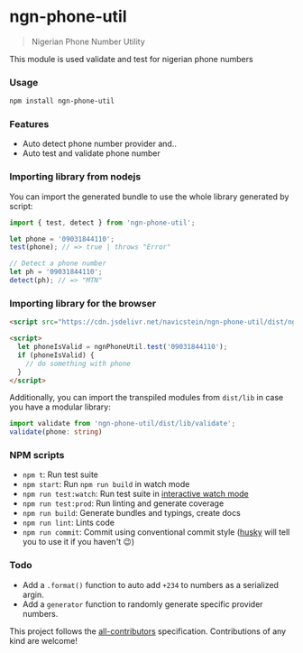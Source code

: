 # ngn-phone-util

> Nigerian Phone Number Utility

This module is used validate and test for nigerian phone numbers

### Usage

```bash
npm install ngn-phone-util
```

### Features

- Auto detect phone number provider and..
- Auto test and validate phone number

### Importing library from nodejs

You can import the generated bundle to use the whole library generated by script:

```javascript
import { test, detect } from 'ngn-phone-util';

let phone = '09031844110';
test(phone); // => true | throws "Error"

// Detect a phone number
let ph = '09031844110';
detect(ph); // => "MTN"
```

### Importing library for the browser

```html
<script src="https://cdn.jsdelivr.net/navicstein/ngn-phone-util/dist/ngn-phone-util.umd.js"></script>

<script>
  let phoneIsValid = ngnPhoneUtil.test('09031844110');
  if (phoneIsValid) {
    // do something with phone
  }
</script>
```

Additionally, you can import the transpiled modules from `dist/lib` in case you have a modular library:

```typescript
import validate from 'ngn-phone-util/dist/lib/validate';
validate(phone: string)
```

### NPM scripts

- `npm t`: Run test suite
- `npm start`: Run `npm run build` in watch mode
- `npm run test:watch`: Run test suite in [interactive watch mode](http://facebook.github.io/jest/docs/cli.html#watch)
- `npm run test:prod`: Run linting and generate coverage
- `npm run build`: Generate bundles and typings, create docs
- `npm run lint`: Lints code
- `npm run commit`: Commit using conventional commit style ([husky](https://github.com/typicode/husky) will tell you to use it if you haven't :wink:)

### Todo

- Add a `.format()` function to auto add `+234` to numbers as a serialized argin.
- Add a `generator` function to randomly generate specific provider numbers.

This project follows the [all-contributors](https://github.com/kentcdodds/all-contributors) specification. Contributions of any kind are welcome!
